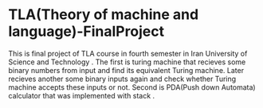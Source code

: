# TLA(Theory of machine and language)-FinalProject

This is final project of TLA course in fourth semester in Iran University of Science and Technology .
The first is turing machine that recieves some binary numbers from input and find its equivalent Turing machine. Later recieves another some binary inputs again and check whether Turing machine accepts these inputs or not.
Second is PDA(Push down Automata) calculator that was implemented with stack .
